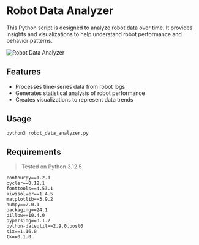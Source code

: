 # Robot Data Analyzer

This Python script is designed to analyze robot data over time. It provides insights and visualizations to help understand robot performance and behavior patterns.

![Robot Data Analyzer](https://arian-next-blog-assets.s3.us-west-2.amazonaws.com/Log_Analyzer.png)

## Features

- Processes time-series data from robot logs
- Generates statistical analysis of robot performance
- Creates visualizations to represent data trends

## Usage

```bash
python3 robot_data_analyzer.py
```

## Requirements

> Tested on Python 3.12.5

```log
contourpy==1.2.1
cycler==0.12.1
fonttools==4.53.1
kiwisolver==1.4.5
matplotlib==3.9.2
numpy==2.0.1
packaging==24.1
pillow==10.4.0
pyparsing==3.1.2
python-dateutil==2.9.0.post0
six==1.16.0
tk==0.1.0
```
